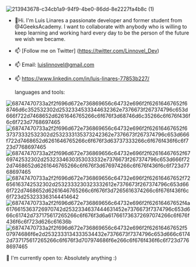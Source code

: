   ![213943678-c34cb1a9-94f9-4be0-86dd-8e2227fa4b8c (1)](https://github.com/Linnovel/Linnovel/assets/117125597/118a68f3-d70a-4725-9258-33f2343f7167)
- 👋Hi. I'm Luis Linares a passionate developer and former student from @4GeeksAcademy. I want to collaborate with anybody who is willing to keep learning and working hard every day to be the person of the future we wish we became.
- 📫  [Follow me on Twitter] (https://twitter.com/Linnovel_Dev)
- 📫 Email: luislinnovel@gmail.com
- 📫 https://www.linkedin.com/in/luis-linares-77853b227/

  languages and tools:
  
![68747470733a2f2f696d672e736869656c64732e696f2f62616467652f68746d6c352532302d2532334533344632362e7376673f267374796c653d666f722d7468652d6261646765266c6f676f3d68746d6c35266c6f676f436f6c6f723d7768697465](https://github.com/Linnovel/Linnovel/assets/117125597/34bb3ed8-e93a-46b7-a429-c5c5f6bbf27c)
![68747470733a2f2f696d672e736869656c64732e696f2f62616467652f637373332532302d2532333135373242362e7376673f267374796c653d666f722d7468652d6261646765266c6f676f3d63737333266c6f676f436f6c6f723d7768697465](https://github.com/Linnovel/Linnovel/assets/117125597/4afd8493-3f8b-4949-bca2-3c7d7705ec7f)
![68747470733a2f2f696d672e736869656c64732e696f2f62616467652f6769742532302d2532334630353033332e7376673f267374796c653d666f722d7468652d6261646765266c6f676f3d676974266c6f676f436f6c6f723d7768697465](https://github.com/Linnovel/Linnovel/assets/117125597/314b0194-ab6d-45dd-a196-844e8dcfeea2)
![68747470733a2f2f696d672e736869656c64732e696f2f62616467652f72656163742532302d2532333230323332612e7376673f267374796c653d666f722d7468652d6261646765266c6f676f3d7265616374266c6f676f436f6c6f723d253233363144414642](https://github.com/Linnovel/Linnovel/assets/117125597/4bccc72e-3f2f-4c23-bf20-e86df8e3cc07)
![68747470733a2f2f696d672e736869656c64732e696f2f62616467652f4a6176615363726970742d2532334637444631452e7376673f7374796c653d666c61742d737175617265266c6f676f3d6a617661736372697074266c6f676f436f6c6f723d626c61636b](https://github.com/Linnovel/Linnovel/assets/117125597/4bf7c9c7-a25b-428c-b7be-20be5c4cc7b2)
![68747470733a2f2f696d672e736869656c64732e696f2f62616467652f507974686f6e2d2532333134333534432e7376673f7374796c653d666c61742d737175617265266c6f676f3d707974686f6e266c6f676f436f6c6f723d7768697465](https://github.com/Linnovel/Linnovel/assets/117125597/dfac8faa-bf3a-411d-b47d-65186ef32ba0)

🙌 I'm currently open to: Absolutely anything :) 



